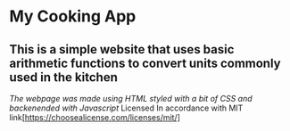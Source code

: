 # My Cooking App
## This is a simple website that uses basic arithmetic functions to convert units commonly used in the kitchen 

*The webpage was made using HTML styled with a bit of CSS and backenended with Javascript*
Licensed In accordance with  MIT link[https://choosealicense.com/licenses/mit/]